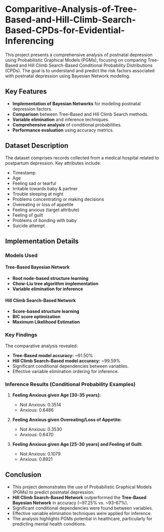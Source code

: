 # Comparitive-Analysis-of-Tree-Based-and-Hill-Climb-Search-Based-CPDs-for-Evidential-Inferencing

This project presents a comprehensive analysis of postnatal depression using Probabilistic Graphical Models (PGMs), focusing on comparing Tree-Based and Hill Climb Search-Based Conditional Probability Distributions (CPDs). The goal is to understand and predict the risk factors associated with postnatal depression using Bayesian Network modeling.

## Key Features
- **Implementation of Bayesian Networks** for modeling postnatal depression factors.
- **Comparison** between Tree-Based and Hill Climb Search methods.
- **Variable elimination** and inference techniques.
- **Comprehensive analysis** of conditional probabilities.
- **Performance evaluation** using accuracy metrics.

## Dataset Description
The dataset comprises records collected from a medical hospital related to postpartum depression. Key attributes include:

- Timestamp
- Age
- Feeling sad or tearful
- Irritable towards baby & partner
- Trouble sleeping at night
- Problems concentrating or making decisions
- Overeating or loss of appetite
- Feeling anxious (target attribute)
- Feeling of guilt
- Problems of bonding with baby
- Suicide attempt

## Implementation Details

### Models Used

#### Tree-Based Bayesian Network
- **Root node-based structure learning**
- **Chow-Liu tree algorithm implementation**
- **Variable elimination for inference**

#### Hill Climb Search-Based Network
- **Score-based structure learning**
- **BIC score optimization**
- **Maximum Likelihood Estimation**

### Key Findings
The comparative analysis revealed:
- **Tree-Based model accuracy:** ~61.50%
- **Hill Climb Search-Based model accuracy:** ~99.59%
- Significant conditional dependencies between variables.
- Effective variable elimination ordering for inference.

### Inference Results (Conditional Probability Examples)

1. **Feeling Anxious given Age [30-35 years]:**
   - Not Anxious: 0.3514
   - Anxious: 0.6486

2. **Feeling Anxious given Overeating/Loss of Appetite:**
   - Not Anxious: 0.3530
   - Anxious: 0.6470

3. **Feeling Anxious given Age [25-30 years] and Feeling of Guilt:**
   - Not Anxious: 0.1079
   - Anxious: 0.8921

## Conclusion
- This project demonstrates the use of Probabilistic Graphical Models (PGMs) to predict postnatal depression.
- **Hill Climb Search-Based Network** outperformed the **Tree-Based Bayesian Network** in accuracy (~97.25% vs. ~93-67%).
- Significant conditional dependencies were found between variables.
- Effective variable elimination techniques were applied for inference.
- The analysis highlights PGMs potential in healthcare, particularly for predicting mental health conditions.
